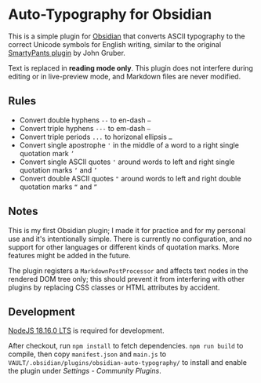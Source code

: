 # Auto-Typography for Obsidian

This is a simple plugin for [Obsidian](https://obsidian.md) that converts ASCII typography to the correct Unicode symbols for English writing, similar to the original [SmartyPants plugin](https://daringfireball.net/projects/smartypants/) by John Gruber.

Text is replaced in **reading mode only**. This plugin does not interfere during editing or in live-preview mode, and Markdown files are never modified.

## Rules

- Convert double hyphens `--` to en-dash `–`
- Convert triple hyphens `---` to em-dash `—`
- Convert triple periods `...` to horizonal ellipsis `…`
- Convert single apostrophe `'` in the middle of a word to a right single quotation mark `’`
- Convert single ASCII quotes `'` around words to left and right single quotation marks `‘` and `’`
- Convert double ASCII quotes `"` around words to left and right double quotation marks `“` and `”`

## Notes

This is my first Obsidian plugin; I made it for practice and for my personal use and it's intentionally simple. There is currently no configuration, and no support for other languages or different kinds of quotation marks. More features might be added in the future.

The plugin registers a `MarkdownPostProcessor` and affects text nodes in the rendered DOM tree only; this should prevent it from interfering with other plugins by replacing CSS classes or HTML attributes by accident.

## Development

[NodeJS 18.16.0 LTS](https://nodejs.org) is required for development.

After checkout, run `npm install` to fetch dependencies. `npm run build` to compile, then copy `manifest.json` and `main.js` to `VAULT/.obsidian/plugins/obsidian-auto-typography/` to install and enable the plugin under *Settings - Community Plugins*.
